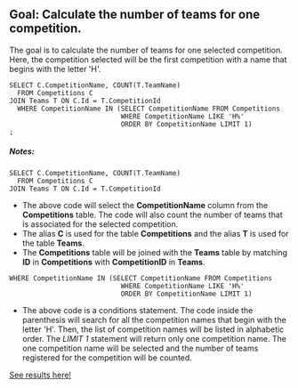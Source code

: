 

## Goal: Calculate the number of teams for one competition.

The goal is to calculate the number of teams for one selected competition. Here, the competition selected will be the first competition with a name that begins with the letter 'H'. 

```
SELECT C.CompetitionName, COUNT(T.TeamName)
  FROM Competitions C
JOIN Teams T ON C.Id = T.CompetitionId
  WHERE CompetitionName IN (SELECT CompetitionName FROM Competitions 
                            WHERE CompetitionName LIKE 'H%' 
                            ORDER BY CompetitionName LIMIT 1)
;
```
##### Notes:

```
SELECT C.CompetitionName, COUNT(T.TeamName)
  FROM Competitions C
JOIN Teams T ON C.Id = T.CompetitionId  
```
* The above code will select the **CompetitionName** column from the **Competitions** table. The code will also count the number of teams that is associated for the selected competition. 
* The alias **C** is used for the table **Competitions** and the alias **T** is used for the table **Teams**.
* The **Competitions** table will be joined with the **Teams** table by matching **ID** in **Competitions** with **CompetitionID** in **Teams**.

```
WHERE CompetitionName IN (SELECT CompetitionName FROM Competitions 
                            WHERE CompetitionName LIKE 'H%' 
                            ORDER BY CompetitionName LIMIT 1)
```
* The above code is a conditions statement. The code inside the parenthesis will search for all the competition names that begin with the letter 'H'. Then, the list of competition names will be listed in alphabetic order. The *LIMIT 1* statement will return only one competition name. The one competition name will be selected and the number of teams registered for the competition will be counted.


[See results here!](https://www.kaggle.com/lochleven/meta-kaggle/competition-list1/run/97821)
